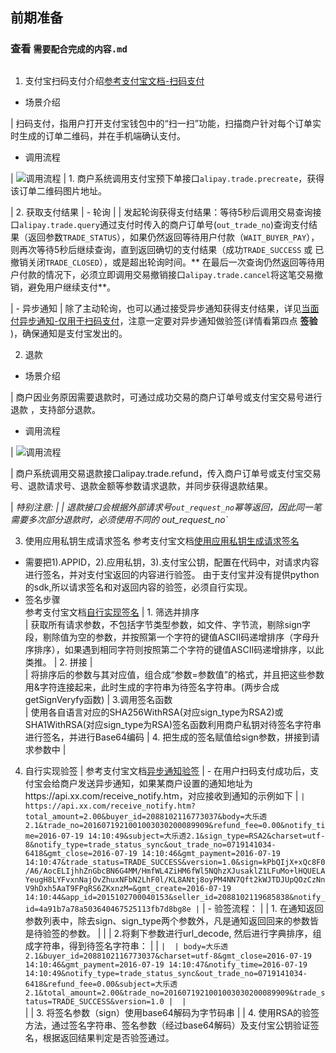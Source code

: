 ## 前期准备
### 查看 `需要配合完成的内容.md`

##
1. 支付宝扫码支付介绍[参考支付宝文档-扫码支付](
https://doc.open.alipay.com/docs/doc.htm?spm=a219a.7629140.0.0.ycFhhC&treeId=193&articleId=105170&docType=1#s4)

  - 场景介绍

 | 扫码支付，指用户打开支付宝钱包中的“扫一扫”功能，扫描商户针对每个订单实时生成的订单二维码，并在手机端确认支付。

  - 调用流程

 | ![调用流程](https://img.alicdn.com/top/i1/LB1QKdBLXXXXXcvXXXXXXXXXXXX)
 | 1. 商户系统调用支付宝预下单接口`alipay.trade.precreate`，获得该订单二维码图片地址。

 | 2. 获取支付结果
 |   - 轮询 | 
 |   发起轮询获得支付结果：等待5秒后调用交易查询接口`alipay.trade.query`通过支付时传入的商户订单号(`out_trade_no`)查询支付结果（返回参数`TRADE_STATUS`），如果仍然返回等待用户付款（`WAIT_BUYER_PAY`），则再次等待5秒后继续查询，直到返回确切的支付结果（成功`TRADE_SUCCESS` 或 已撤销关闭`TRADE_CLOSED`），或是超出轮询时间。** 在最后一次查询仍然返回等待用户付款的情况下，必须立即调用交易撤销接口`alipay.trade.cancel`将这笔交易撤销，避免用户继续支付**。

 |   - 异步通知
 |   除了主动轮询，也可以通过接受异步通知获得支付结果，详见[当面付异步通知-仅用于扫码支付](https://doc.open.alipay.com/docs/doc.htm?spm=a219a.7629140.0.0.g2hWXB&treeId=194&articleId=103296&docType=1)，注意一定要对异步通知做验签(详情看第四点 **签验** )，确保通知是支付宝发出的。

2. 退款
  - 场景介绍

 | 商户因业务原因需要退款时，可通过成功交易的商户订单号或支付宝交易号进行退款 ，支持部分退款。

  - 调用流程

 | ![调用流程](https://img.alicdn.com/top/i1/LB1XbK7KVXXXXceaXXXXXXXXXXX)

 | 商户系统调用交易退款接口alipay.trade.refund，传入商户订单号或支付宝交易号、退款请求号、退款金额等参数请求退款，并同步获得退款结果。

 | *特别注意: | 
 | 退款接口会根据外部请求号`out_request_no`幂等返回，因此同一笔需要多次部分退款时，必须使用不同的 out_request_no`*

3. 使用应用私钥生成请求签名
  参考支付宝文档[使用应用私钥生成请求签名](https://doc.open.alipay.com/docs/doc.htm?spm=a219a.7629140.0.0.sCF6QO&treeId=291&articleId=105974&docType=1)
  - 需要把1).APPID，2).应用私钥，3).支付宝公钥，配置在代码中，对请求内容进行签名，并对支付宝返回的内容进行验签。
  由于支付宝并没有提供python的sdk,所以请求签名和对返回内容的验签，必须自行实现。
  - 签名步骤   
  参考支付宝文档[自行实现签名](https://doc.open.alipay.com/docs/doc.htm?docType=1&articleId=106118)
 | 1. 筛选并排序   
 |   获取所有请求参数，不包括字节类型参数，如文件、字节流，剔除sign字段，剔除值为空的参数，并按照第一个字符的键值ASCII码递增排序（字母升序排序），如果遇到相同字符则按照第二个字符的键值ASCII码递增排序，以此类推。
 | 2. 拼接 |  
 |   将排序后的参数与其对应值，组合成“参数=参数值”的格式，并且把这些参数用&字符连接起来，此时生成的字符串为待签名字符串。(两步合成 getSignVeryfy函数)
 | 3.调用签名函数   
 |   使用各自语言对应的SHA256WithRSA(对应sign_type为RSA2)或SHA1WithRSA(对应sign_type为RSA)签名函数利用商户私钥对待签名字符串进行签名，并进行Base64编码
 | 4. 把生成的签名赋值给sign参数，拼接到请求参数中 | 

4. 自行实现验签
 | 参考支付宝文档[异步通知验签](https://doc.open.alipay.com/docs/doc.htm?docType=1&articleId=106120#s1)
 |   - 在用户扫码支付成功后，支付宝会给商户发送异步通知，如果某商户设置的通知地址为https://api.xx.com/receive_notify.htm，对应接收到通知的示例如下
 | ```
 | https://api.xx.com/receive_notify.htm?total_amount=2.00&buyer_id=2088102116773037&body=大乐透2.1&trade_no=2016071921001003030200089909&refund_fee=0.00&notify_time=2016-07-19 14:10:49&subject=大乐透2.1&sign_type=RSA2&charset=utf-8&notify_type=trade_status_sync&out_trade_no=0719141034-6418&gmt_close=2016-07-19 14:10:46&gmt_payment=2016-07-19 14:10:47&trade_status=TRADE_SUCCESS&version=1.0&sign=kPbQIjX+xQc8F0/A6/AocELIjhhZnGbcBN6G4MM/HmfWL4ZiHM6fWl5NQhzXJusaklZ1LFuMo+lHQUELAYeugH8LYFvxnNajOvZhuxNFbN2LhF0l/KL8ANtj8oyPM4NN7Qft2kWJTDJUpQOzCzNnV9hDxh5AaT9FPqRS6ZKxnzM=&gmt_create=2016-07-19 14:10:44&app_id=2015102700040153&seller_id=2088102119685838&notify_id=4a91b7a78a503640467525113fb7d8bg8e
 | ```
 |   -  验签流程：
 |  | 1. 在通知返回参数列表中，除去sign、sign_type两个参数外，凡是通知返回回来的参数皆是待验签的参数。 | 
 |  | 2.将剩下参数进行url_decode, 然后进行字典排序，组成字符串，得到待签名字符串：
 |  | ```
 |  | body=大乐透2.1&buyer_id=2088102116773037&charset=utf-8&gmt_close=2016-07-19 14:10:46&gmt_payment=2016-07-19 14:10:47&notify_time=2016-07-19 14:10:49&notify_type=trade_status_sync&out_trade_no=0719141034-6418&refund_fee=0.00&subject=大乐透2.1&total_amount=2.00&trade_no=2016071921001003030200089909&trade_status=TRADE_SUCCESS&version=1.0
 |  | ```   
 |  | 3. 将签名参数（sign）使用base64解码为字节码串
 |  | 4. 使用RSA的验签方法，通过签名字符串、签名参数（经过base64解码）及支付宝公钥验证签名，根据返回结果判定是否验签通过。
